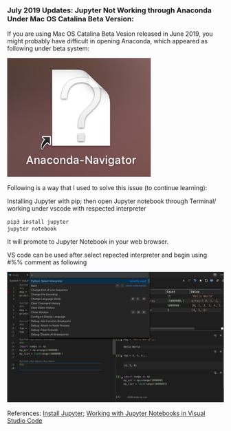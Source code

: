 ### July 2019 Updates: Jupyter Not Working through Anaconda Under Mac OS Catalina Beta Version:

If you are using Mac OS Catalina Beta Vesion released in June 2019, you might probably have difficult in opening Anaconda, 
which appeared as following under beta system:

![?conda](https://github.com/zxecon/python/blob/master/conda.png)

Following is a way that I used to solve this issue (to continue learning):

Installing Jupyter with pip; then open Jupyter notebook through Terminal/ working under vscode with respected interpreter

```
pip3 install jupyter
jupyter notebook
```
It will promote to Jupyter Notebook in your web browser.

VS code can be used after select repected interpreter and begin using #%% comment as following

![vsjupyter](https://github.com/zxecon/python/blob/master/vsjupyter.png)

References: [Install Jupyter](https://jupyter.org/install); [Working with Jupyter Notebooks in Visual Studio Code](https://code.visualstudio.com/docs/python/jupyter-support)
